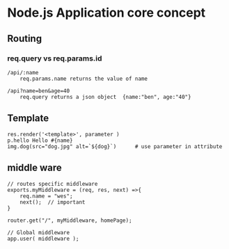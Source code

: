 # Node.js Application core concept
## Routing

### req.query  vs req.params.id
    /api/:name
        req.params.name returns the value of name
    
    /api?name=ben&age=40
        req.query returns a json object  {name:"ben", age:"40"}

## Template
    res.render('<template>', parameter )
    p.hello Hello #{name}
    img.dog(src="dog.jpg" alt=`${dog}`)      # use parameter in attribute

## middle ware
    // routes specific middleware
    exports.myMiddleware = (req, res, next) =>{
        req.name = "wes";
        next();  // important
    }

    router.get("/", myMiddleware, homePage);

    // Global middleware
    app.user( middleware );